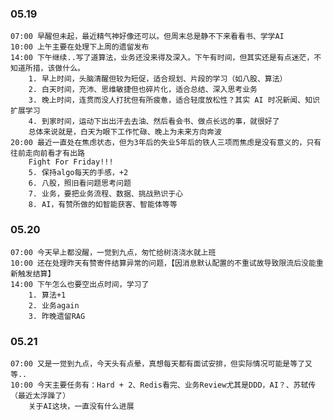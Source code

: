 
### 05.19

	07:00 早醒但未起，最近精气神好像还可以。但周末总是静不下来看看书、学学AI
	10:00 上午主要在处理下上周的遗留发布
	14:00 下午继续..写了道算法，业务还没来得及深入。下午有时间，但其实还是有点迷茫，不知道所措，该做什么。
		1. 早上时间，头脑清醒但较为短促，适合规划、片段的学习（如八股、算法）
		2. 白天时间，充沛、思维敏捷但也碎片化，适合总结、深入思考业务
		3. 晚上时间，连贯而没人打扰但有所疲惫，适合轻度放松性？其实 AI 时况新闻、知识扩展学习
		4. 到家时间，运动下出出汗去去油、然后看会书、做点长远的事，就很好了
		总体来说就是，白天为眼下工作忙碌、晚上为未来方向奔波
	20:00 最近一直处在焦虑状态，但为3年后的失业5年后的铁人三项而焦虑是没有意义的，只有往前走向前看才有出路
		Fight For Friday!!!
		5. 保持algo每天的手感，+2
		6. 八股，照旧看问题思考问题
		7. 业务，要把业务流程、数据、挑战熟识于心
		8. AI，有赞所做的如智能获客、智能体等等


### 05.20

	07:00 今天早上都没醒，一觉到九点，匆忙给树浇浇水就上班
	10:00 还在处理昨天有赞寄件结算异常的问题，【因消息默认配置的不重试故导致限流后没能重新触发结算】
	14:00 下午怎么也要空出点时间，学习了
		1. 算法+1
		2. 业务again
		3. 昨晚遗留RAG

### 05.21

	07:00 又是一觉到九点，今天头有点晕，真想每天都有面试安排，但实际情况可能是等了又等..
	10:00 今天主要任务有：Hard + 2、Redis看完、业务Review尤其是DDD，AI？、苏轼传（最近太浮躁了）
		关于AI这块，一直没有什么进展